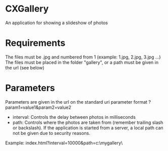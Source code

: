 # CXGallery
An application for showing a slideshow of photos

Requirements
============
The files must be .jpg and numbered from 1 (example: 1.jpg, 2.jpg, 3.jpg ...)
The files must be placed in the folder "gallery", or a path must be given in the url (see below)



Parameters
==========
Parameters are given in the url on the standard uri parameter format ?param1=value1&param2=value2

- interval: Controls the delay between photos in milliseconds
- path: Controls where the photos are taken from (remember trailing slash or backslash). If the application is started from a server, a local path can not be given due to security reasons.

Example:
index.html?interval=10000&path=c:\mygallery\